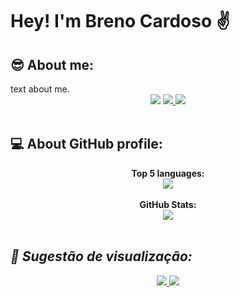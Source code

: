# Hey! I'm Breno Cardoso  ✌
<h2> 😎 About me: </h2>
text about me.
<div align="center">  
  <a href="http://www.linkedin.com/in/breno-bernardo-da-silva-cardoso"> <img src="https://img.shields.io/badge/LinkedIn-0077B5?style=for-the-badge&logo=linkedin&logoColor=white"/></a>
  <a href="mailto:brenocardosodeveloper22@gmail.com"><img src="https://img.shields.io/badge/Gmail-D14836?style=for-the-badge&logo=gmail&logoColor=white"/> </a>
  <a href="https://www.instagram.com/_bebernardo/"><img src="https://img.shields.io/badge/Instagram-E4405F?style=for-the-badge&logo=instagram&logoColor=white"/></a>
</div>

</br>

<h2> 💻 About GitHub profile: </h2>
<div align="center">
  <div>
    <b> Top 5 languages:</b></br>
  </div>
  <a href="https://github.com/BrenoCardoso2002"> 
  <img src="https://github-readme-stats.vercel.app/api/top-langs/?username=BrenoCardoso2002&langs_count=5&theme=shades-of-purple"/>
  </a>
  <div>
    </br>
    <b> GitHub Stats:</b></br>
  </div>
  <a href="https://github.com/BrenoCardoso2002"> 
  <img src="https://github-readme-stats.vercel.app/api?username=BrenoCardoso2002&show_icons=true&theme=shades-of-purple&include_all_commits=true&count_private=true"/>
  </a>
</div>

</br>

<h2> <i> 🤖 Sugestão de visualização: </i> </h2>
<div align="center">    
  <a href="https://github.com/BrenoCardoso2002/Zoom_Image"><img src="https://github-readme-stats.vercel.app/api/pin/?username=BrenoCardoso2002&repo=Zoom_Image&theme=shades-of-purple&layout=compact"/> </a>  
  <a href="https://github.com/BrenoCardoso2002/Custom_AlertDialog-Android_Studio"><img src="https://github-readme-stats.vercel.app/api/pin/?username=BrenoCardoso2002&repo=Custom_AlertDialog-Android_Studio&theme=shades-of-purple"/> </a>
</div>


